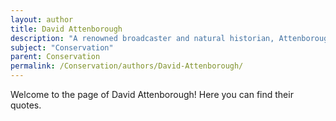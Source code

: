 ```yaml
---
layout: author
title: David Attenborough
description: "A renowned broadcaster and natural historian, Attenborough has used his voice to advocate for biodiversity and environmental conservation through numerous television series, documentaries, and public speeches."
subject: "Conservation"
parent: Conservation
permalink: /Conservation/authors/David-Attenborough/
---
```


Welcome to the page of David Attenborough! Here you can find their quotes.
